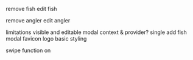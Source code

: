 remove fish
edit fish

remove angler
edit angler

limitations visible and editable
modal context & provider?
single add fish modal
favicon
logo
basic styling

swipe function on 
